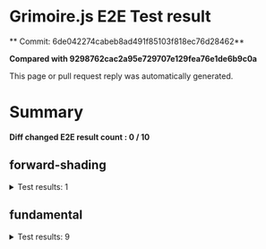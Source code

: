 # Grimoire.js E2E Test result

** Commit: 6de042274cabeb8ad491f85103f818ec76d28462**

**Compared with 9298762cac2a95e729707e129fea76e1de6b9c0a**

This page or pull request reply was automatically generated.

# Summary

**Diff changed E2E result count : 0 / 10**



## forward-shading

<details>
    <summary>Test results: 1</summary>

### 0:forward-shading/pbr-rougness-metallic\[NOT TESTED BEFORE\]

* load: 12543
* waitFor: 




<img src="https://172-108731811-gh.circle-artifacts.com/0/tmp/circle-artifacts.2SsmBd0/current/forward-shadingpbr-rougness-metallic.png"/>




<a href="http://jsrun.it/kyasbal/gCfn3#grimoirejs&#x3D;staging-6de042274cabeb8ad491f85103f818ec76d28462">OPEN</a>



<details>
    <summary>Logs</summary>

```
log:%cGrimoire.js v0.0.0-development
plugins:

  1 : grimoirejs-math@1.15.1
  2 : grimoirejs-fundamental@0.33.0
  3 : grimoirejs-forward-shading@1.10.2

To suppress this message,please inject a line &quot;gr.debug &#x3D; false;&quot; on the initializing timing. color:#44F;font-weight:bold;
```

</details>

<details>
    <summary>Meta</summary>


|Key|Value|
|:-:|:-:|
|config|[object Object]|
|loadTime|12543|
|logs|[object Object]|
|diffTestResult|true|
|url|http://jsrun.it/kyasbal/gCfn3#grimoirejs&#x3D;staging-6de042274cabeb8ad491f85103f818ec76d28462|


</details>

<details>
    <summary>Config</summary>


|Key|Value|
|:-:|:-:|
|url|http://jsrun.it/kyasbal/gCfn3|
|timeout|100000|
|waitFor||
|width|640|
|height|480|
|threshold|3%|
|shift|2|
|group|forward-shading|
|name|pbr-rougness-metallic|


</details>


---

 

</details>


## fundamental

<details>
    <summary>Test results: 9</summary>

### 0:fundamental/texture-direction\[NOT TESTED BEFORE\]

* load: 4677
* waitFor: 




<img src="https://172-108731811-gh.circle-artifacts.com/1/tmp/circle-artifacts.O2kTFXL/current/fundamentaltexture-direction.png"/>




<a href="https://codepen.io/kyasbal-1994/debug/gXMBJV#grimoirejs&#x3D;staging-6de042274cabeb8ad491f85103f818ec76d28462">OPEN</a>



<details>
    <summary>Logs</summary>

```
log:%cGrimoire.js v0.0.0-development
plugins:

  1 : grimoirejs-math@1.15.1
  2 : grimoirejs-fundamental@0.33.0

To suppress this message,please inject a line &quot;gr.debug &#x3D; false;&quot; on the initializing timing. color:#44F;font-weight:bold;
```

</details>

<details>
    <summary>Meta</summary>


|Key|Value|
|:-:|:-:|
|config|[object Object]|
|loadTime|4677|
|logs|[object Object]|
|diffTestResult|true|
|url|https://codepen.io/kyasbal-1994/debug/gXMBJV#grimoirejs&#x3D;staging-6de042274cabeb8ad491f85103f818ec76d28462|


</details>

<details>
    <summary>Config</summary>


|Key|Value|
|:-:|:-:|
|url|https://codepen.io/kyasbal-1994/debug/gXMBJV|
|timeout|100000|
|waitFor||
|width|640|
|height|480|
|threshold|3%|
|shift|2|
|group|fundamental|
|name|texture-direction|


</details>


---


### 1:fundamental/uv\[NOT TESTED BEFORE\]

* load: 3517
* waitFor: 




<img src="https://172-108731811-gh.circle-artifacts.com/2/tmp/circle-artifacts.n7CgRTq/current/fundamentaluv.png"/>




<a href="https://codepen.io/kyasbal-1994/debug/vWXLLK#grimoirejs&#x3D;staging-6de042274cabeb8ad491f85103f818ec76d28462">OPEN</a>



<details>
    <summary>Logs</summary>

```
log:%cGrimoire.js v0.0.0-development
plugins:

  1 : grimoirejs-math@1.15.1
  2 : grimoirejs-fundamental@0.33.0

To suppress this message,please inject a line &quot;gr.debug &#x3D; false;&quot; on the initializing timing. color:#44F;font-weight:bold;
```

</details>

<details>
    <summary>Meta</summary>


|Key|Value|
|:-:|:-:|
|config|[object Object]|
|loadTime|3517|
|logs|[object Object]|
|diffTestResult|true|
|url|https://codepen.io/kyasbal-1994/debug/vWXLLK#grimoirejs&#x3D;staging-6de042274cabeb8ad491f85103f818ec76d28462|


</details>

<details>
    <summary>Config</summary>


|Key|Value|
|:-:|:-:|
|url|https://codepen.io/kyasbal-1994/debug/vWXLLK|
|timeout|100000|
|waitFor||
|width|640|
|height|480|
|threshold|3%|
|shift|2|
|group|fundamental|
|name|uv|


</details>


---


### 2:fundamental/normal\[NOT TESTED BEFORE\]

* load: 3886
* waitFor: 




<img src="https://172-108731811-gh.circle-artifacts.com/3/tmp/circle-artifacts.2RZ3sog/current/fundamentalnormal.png"/>




<a href="https://codepen.io/kyasbal-1994/debug/RjGroo#grimoirejs&#x3D;staging-6de042274cabeb8ad491f85103f818ec76d28462">OPEN</a>



<details>
    <summary>Logs</summary>

```
log:%cGrimoire.js v0.0.0-development
plugins:

  1 : grimoirejs-math@1.15.1
  2 : grimoirejs-fundamental@0.33.0

To suppress this message,please inject a line &quot;gr.debug &#x3D; false;&quot; on the initializing timing. color:#44F;font-weight:bold;
```

</details>

<details>
    <summary>Meta</summary>


|Key|Value|
|:-:|:-:|
|config|[object Object]|
|loadTime|3886|
|logs|[object Object]|
|diffTestResult|true|
|url|https://codepen.io/kyasbal-1994/debug/RjGroo#grimoirejs&#x3D;staging-6de042274cabeb8ad491f85103f818ec76d28462|


</details>

<details>
    <summary>Config</summary>


|Key|Value|
|:-:|:-:|
|url|https://codepen.io/kyasbal-1994/debug/RjGroo|
|timeout|100000|
|waitFor||
|width|640|
|height|480|
|threshold|3%|
|shift|2|
|group|fundamental|
|name|normal|


</details>


---


### 3:fundamental/wireframe\[NOT TESTED BEFORE\]

* load: 1674
* waitFor: 




<img src="https://172-108731811-gh.circle-artifacts.com/0/tmp/circle-artifacts.2SsmBd0/current/fundamentalwireframe.png"/>




<a href="https://codepen.io/kyasbal-1994/debug/MOmjyJ#grimoirejs&#x3D;staging-6de042274cabeb8ad491f85103f818ec76d28462">OPEN</a>



<details>
    <summary>Logs</summary>

```
log:%cGrimoire.js v0.0.0-development
plugins:

  1 : grimoirejs-math@1.15.1
  2 : grimoirejs-fundamental@0.33.0

To suppress this message,please inject a line &quot;gr.debug &#x3D; false;&quot; on the initializing timing. color:#44F;font-weight:bold;
```

</details>

<details>
    <summary>Meta</summary>


|Key|Value|
|:-:|:-:|
|config|[object Object]|
|loadTime|1674|
|logs|[object Object]|
|diffTestResult|true|
|url|https://codepen.io/kyasbal-1994/debug/MOmjyJ#grimoirejs&#x3D;staging-6de042274cabeb8ad491f85103f818ec76d28462|


</details>

<details>
    <summary>Config</summary>


|Key|Value|
|:-:|:-:|
|url|https://codepen.io/kyasbal-1994/debug/MOmjyJ|
|timeout|100000|
|waitFor||
|width|640|
|height|480|
|threshold|3%|
|shift|2|
|group|fundamental|
|name|wireframe|


</details>


---


### 4:fundamental/canvasFollowRelative\[NOT TESTED BEFORE\]

* load: 1363
* waitFor: 




<img src="https://172-108731811-gh.circle-artifacts.com/1/tmp/circle-artifacts.O2kTFXL/current/fundamentalcanvasFollowRelative.png"/>




<a href="https://codepen.io/kyasbal-1994/debug/bf323f6b9725ceb75f0865d6dddd68b9#grimoirejs&#x3D;staging-6de042274cabeb8ad491f85103f818ec76d28462">OPEN</a>



<details>
    <summary>Logs</summary>

```
log:%cGrimoire.js v0.0.0-development
plugins:

  1 : grimoirejs-math@1.15.1
  2 : grimoirejs-fundamental@0.33.0

To suppress this message,please inject a line &quot;gr.debug &#x3D; false;&quot; on the initializing timing. color:#44F;font-weight:bold;
```

</details>

<details>
    <summary>Meta</summary>


|Key|Value|
|:-:|:-:|
|config|[object Object]|
|loadTime|1363|
|logs|[object Object]|
|diffTestResult|true|
|url|https://codepen.io/kyasbal-1994/debug/bf323f6b9725ceb75f0865d6dddd68b9#grimoirejs&#x3D;staging-6de042274cabeb8ad491f85103f818ec76d28462|


</details>

<details>
    <summary>Config</summary>


|Key|Value|
|:-:|:-:|
|url|https://codepen.io/kyasbal-1994/debug/bf323f6b9725ceb75f0865d6dddd68b9|
|timeout|100000|
|waitFor||
|width|640|
|height|480|
|threshold|3%|
|shift|2|
|group|fundamental|
|name|canvasFollowRelative|


</details>


---


### 5:fundamental/canvasConsiderBorder\[NOT TESTED BEFORE\]

* load: 1111
* waitFor: 




<img src="https://172-108731811-gh.circle-artifacts.com/2/tmp/circle-artifacts.n7CgRTq/current/fundamentalcanvasConsiderBorder.png"/>




<a href="https://codepen.io/kyasbal-1994/debug/d448653295e3678bdbbc626bf9192f79#grimoirejs&#x3D;staging-6de042274cabeb8ad491f85103f818ec76d28462">OPEN</a>



<details>
    <summary>Logs</summary>

```
log:%cGrimoire.js v0.0.0-development
plugins:

  1 : grimoirejs-math@1.15.1
  2 : grimoirejs-fundamental@0.33.0

To suppress this message,please inject a line &quot;gr.debug &#x3D; false;&quot; on the initializing timing. color:#44F;font-weight:bold;
```

</details>

<details>
    <summary>Meta</summary>


|Key|Value|
|:-:|:-:|
|config|[object Object]|
|loadTime|1111|
|logs|[object Object]|
|diffTestResult|true|
|url|https://codepen.io/kyasbal-1994/debug/d448653295e3678bdbbc626bf9192f79#grimoirejs&#x3D;staging-6de042274cabeb8ad491f85103f818ec76d28462|


</details>

<details>
    <summary>Config</summary>


|Key|Value|
|:-:|:-:|
|url|https://codepen.io/kyasbal-1994/debug/d448653295e3678bdbbc626bf9192f79|
|timeout|100000|
|waitFor||
|width|640|
|height|480|
|threshold|3%|
|shift|2|
|group|fundamental|
|name|canvasConsiderBorder|


</details>


---


### 6:fundamental/dynamicParentSizeChange\[NOT TESTED BEFORE\]

* load: 1053
* waitFor: 




<img src="https://172-108731811-gh.circle-artifacts.com/3/tmp/circle-artifacts.2RZ3sog/current/fundamentaldynamicParentSizeChange.png"/>




<a href="https://codepen.io/kyasbal-1994/debug/074bef092e7a50ed3e33fe7c75c923e6#grimoirejs&#x3D;staging-6de042274cabeb8ad491f85103f818ec76d28462">OPEN</a>



<details>
    <summary>Logs</summary>

```
log:%cGrimoire.js v0.0.0-development
plugins:

  1 : grimoirejs-math@1.15.1
  2 : grimoirejs-fundamental@0.33.0

To suppress this message,please inject a line &quot;gr.debug &#x3D; false;&quot; on the initializing timing. color:#44F;font-weight:bold;
```

</details>

<details>
    <summary>Meta</summary>


|Key|Value|
|:-:|:-:|
|config|[object Object]|
|loadTime|1053|
|logs|[object Object]|
|diffTestResult|true|
|url|https://codepen.io/kyasbal-1994/debug/074bef092e7a50ed3e33fe7c75c923e6#grimoirejs&#x3D;staging-6de042274cabeb8ad491f85103f818ec76d28462|


</details>

<details>
    <summary>Config</summary>


|Key|Value|
|:-:|:-:|
|url|https://codepen.io/kyasbal-1994/debug/074bef092e7a50ed3e33fe7c75c923e6|
|timeout|100000|
|waitFor||
|width|640|
|height|480|
|threshold|3%|
|shift|2|
|group|fundamental|
|name|dynamicParentSizeChange|


</details>


---


### 7:fundamental/drawerContext\[NOT TESTED BEFORE\]

* load: 1744
* waitFor: 




<img src="https://172-108731811-gh.circle-artifacts.com/0/tmp/circle-artifacts.2SsmBd0/current/fundamentaldrawerContext.png"/>




<a href="https://codepen.io/kyasbal-1994/debug/b26f4b576f96d077eb0aab1d6b88668f#grimoirejs&#x3D;staging-6de042274cabeb8ad491f85103f818ec76d28462">OPEN</a>



<details>
    <summary>Logs</summary>

```
log:%cGrimoire.js v0.0.0-development
plugins:

  1 : grimoirejs-math@1.15.1
  2 : grimoirejs-fundamental@0.33.0

To suppress this message,please inject a line &quot;gr.debug &#x3D; false;&quot; on the initializing timing. color:#44F;font-weight:bold;
```

</details>

<details>
    <summary>Meta</summary>


|Key|Value|
|:-:|:-:|
|config|[object Object]|
|loadTime|1744|
|logs|[object Object]|
|diffTestResult|true|
|url|https://codepen.io/kyasbal-1994/debug/b26f4b576f96d077eb0aab1d6b88668f#grimoirejs&#x3D;staging-6de042274cabeb8ad491f85103f818ec76d28462|


</details>

<details>
    <summary>Config</summary>


|Key|Value|
|:-:|:-:|
|url|https://codepen.io/kyasbal-1994/debug/b26f4b576f96d077eb0aab1d6b88668f|
|timeout|100000|
|waitFor||
|width|640|
|height|480|
|threshold|3%|
|shift|2|
|group|fundamental|
|name|drawerContext|


</details>


---


### 8:fundamental/drawerContext2\[NOT TESTED BEFORE\]

* load: 1627
* waitFor: 




<img src="https://172-108731811-gh.circle-artifacts.com/1/tmp/circle-artifacts.O2kTFXL/current/fundamentaldrawerContext2.png"/>




<a href="https://s.codepen.io/kyasbal-1994/debug/c0e1065f3c412d326859c69fc4befb52#grimoirejs&#x3D;staging-6de042274cabeb8ad491f85103f818ec76d28462">OPEN</a>



<details>
    <summary>Logs</summary>

```
log:%cGrimoire.js v0.0.0-development
plugins:

  1 : grimoirejs-math@1.15.1
  2 : grimoirejs-fundamental@0.33.0

To suppress this message,please inject a line &quot;gr.debug &#x3D; false;&quot; on the initializing timing. color:#44F;font-weight:bold;
```

</details>

<details>
    <summary>Meta</summary>


|Key|Value|
|:-:|:-:|
|config|[object Object]|
|loadTime|1627|
|logs|[object Object]|
|diffTestResult|true|
|url|https://s.codepen.io/kyasbal-1994/debug/c0e1065f3c412d326859c69fc4befb52#grimoirejs&#x3D;staging-6de042274cabeb8ad491f85103f818ec76d28462|


</details>

<details>
    <summary>Config</summary>


|Key|Value|
|:-:|:-:|
|url|https://s.codepen.io/kyasbal-1994/debug/c0e1065f3c412d326859c69fc4befb52|
|timeout|100000|
|waitFor||
|width|640|
|height|480|
|threshold|3%|
|shift|2|
|group|fundamental|
|name|drawerContext2|


</details>


---

 

</details>
 